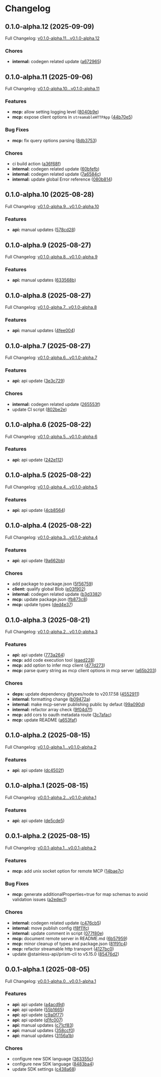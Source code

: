 # Changelog

## 0.1.0-alpha.12 (2025-09-09)

Full Changelog: [v0.1.0-alpha.11...v0.1.0-alpha.12](https://github.com/dataleonlabs/dataleon-typescript/compare/v0.1.0-alpha.11...v0.1.0-alpha.12)

### Chores

* **internal:** codegen related update ([a672965](https://github.com/dataleonlabs/dataleon-typescript/commit/a6729652cfc3aeca209bfb5fa7d5defd1ecf0f47))

## 0.1.0-alpha.11 (2025-09-06)

Full Changelog: [v0.1.0-alpha.10...v0.1.0-alpha.11](https://github.com/dataleonlabs/dataleon-typescript/compare/v0.1.0-alpha.10...v0.1.0-alpha.11)

### Features

* **mcp:** allow setting logging level ([8040b9e](https://github.com/dataleonlabs/dataleon-typescript/commit/8040b9e6a4663d1cdbb0ca1323c98244ab8b8f95))
* **mcp:** expose client options in `streamableHTTPApp` ([44b70e5](https://github.com/dataleonlabs/dataleon-typescript/commit/44b70e5f1e1d7eb03c9376299fca59211a47783c))


### Bug Fixes

* **mcp:** fix query options parsing ([8db3753](https://github.com/dataleonlabs/dataleon-typescript/commit/8db375365cf36f1bd809138a5000d69e4c624c64))


### Chores

* ci build action ([a36f68f](https://github.com/dataleonlabs/dataleon-typescript/commit/a36f68fbb6a3484b318c7d698f04108f01ad83de))
* **internal:** codegen related update ([60bfefb](https://github.com/dataleonlabs/dataleon-typescript/commit/60bfefb86e2d5b293a061bd6d672fe20aae5e5bb))
* **internal:** codegen related update ([7a6584c](https://github.com/dataleonlabs/dataleon-typescript/commit/7a6584cd8d0232c62a9b612e82a7d9d0add73fc3))
* **internal:** update global Error reference ([080b814](https://github.com/dataleonlabs/dataleon-typescript/commit/080b8149e1a1b6e5defa3965a908c515725b5049))

## 0.1.0-alpha.10 (2025-08-28)

Full Changelog: [v0.1.0-alpha.9...v0.1.0-alpha.10](https://github.com/dataleonlabs/dataleon-typescript/compare/v0.1.0-alpha.9...v0.1.0-alpha.10)

### Features

* **api:** manual updates ([578cd28](https://github.com/dataleonlabs/dataleon-typescript/commit/578cd2839472f45199368e396cced9ce0b53cc18))

## 0.1.0-alpha.9 (2025-08-27)

Full Changelog: [v0.1.0-alpha.8...v0.1.0-alpha.9](https://github.com/dataleonlabs/dataleon-typescript/compare/v0.1.0-alpha.8...v0.1.0-alpha.9)

### Features

* **api:** manual updates ([633568b](https://github.com/dataleonlabs/dataleon-typescript/commit/633568b209ac45cca49cb6aeeb0f10b4a4461ef3))

## 0.1.0-alpha.8 (2025-08-27)

Full Changelog: [v0.1.0-alpha.7...v0.1.0-alpha.8](https://github.com/dataleonlabs/dataleon-typescript/compare/v0.1.0-alpha.7...v0.1.0-alpha.8)

### Features

* **api:** manual updates ([4fee004](https://github.com/dataleonlabs/dataleon-typescript/commit/4fee0041686afce5cbd77d3fa2f5020aca9c41bd))

## 0.1.0-alpha.7 (2025-08-27)

Full Changelog: [v0.1.0-alpha.6...v0.1.0-alpha.7](https://github.com/dataleonlabs/dataleon-typescript/compare/v0.1.0-alpha.6...v0.1.0-alpha.7)

### Features

* **api:** api update ([3e3c729](https://github.com/dataleonlabs/dataleon-typescript/commit/3e3c729fb73ce88d41c3e80d32df79f1ba812575))


### Chores

* **internal:** codegen related update ([265553f](https://github.com/dataleonlabs/dataleon-typescript/commit/265553f88910e8c069f4b2259574298689a27d0a))
* update CI script ([802be2e](https://github.com/dataleonlabs/dataleon-typescript/commit/802be2ef2519976e1fc08f9f0065d7f41a51cd08))

## 0.1.0-alpha.6 (2025-08-22)

Full Changelog: [v0.1.0-alpha.5...v0.1.0-alpha.6](https://github.com/dataleonlabs/dataleon-typescript/compare/v0.1.0-alpha.5...v0.1.0-alpha.6)

### Features

* **api:** api update ([242e112](https://github.com/dataleonlabs/dataleon-typescript/commit/242e11264a7d680a557c3ed5097199b3feaba0c7))

## 0.1.0-alpha.5 (2025-08-22)

Full Changelog: [v0.1.0-alpha.4...v0.1.0-alpha.5](https://github.com/dataleonlabs/dataleon-typescript/compare/v0.1.0-alpha.4...v0.1.0-alpha.5)

### Features

* **api:** api update ([4cb8564](https://github.com/dataleonlabs/dataleon-typescript/commit/4cb8564b40cac9cd8a95ec32d3f4abc51f17e19d))

## 0.1.0-alpha.4 (2025-08-22)

Full Changelog: [v0.1.0-alpha.3...v0.1.0-alpha.4](https://github.com/dataleonlabs/dataleon-typescript/compare/v0.1.0-alpha.3...v0.1.0-alpha.4)

### Features

* **api:** api update ([9a662bb](https://github.com/dataleonlabs/dataleon-typescript/commit/9a662bb668b29b5064ebad2d5df8f958aa91804a))


### Chores

* add package to package.json ([5f56759](https://github.com/dataleonlabs/dataleon-typescript/commit/5f56759f0862d055ef02577b66e18479887e2241))
* **client:** qualify global Blob ([e03f902](https://github.com/dataleonlabs/dataleon-typescript/commit/e03f90213eb58f573504ca76e4b2e8748616eabd))
* **internal:** codegen related update ([b3d3382](https://github.com/dataleonlabs/dataleon-typescript/commit/b3d338282224ef2d59311f0fd51094d5e6386505))
* **mcp:** update package.json ([fb873c8](https://github.com/dataleonlabs/dataleon-typescript/commit/fb873c8eb63c373d5b813247b524942c3c18227c))
* **mcp:** update types ([ded4e37](https://github.com/dataleonlabs/dataleon-typescript/commit/ded4e377c3fa70bdc677fe5571bfd3cec424fdff))

## 0.1.0-alpha.3 (2025-08-21)

Full Changelog: [v0.1.0-alpha.2...v0.1.0-alpha.3](https://github.com/dataleonlabs/dataleon-typescript/compare/v0.1.0-alpha.2...v0.1.0-alpha.3)

### Features

* **api:** api update ([773a264](https://github.com/dataleonlabs/dataleon-typescript/commit/773a2643ee69957bd229dcf2b4fa4ba093d823b1))
* **mcp:** add code execution tool ([eaed228](https://github.com/dataleonlabs/dataleon-typescript/commit/eaed228bf1cdead464bc7a1fff6a087023802cbe))
* **mcp:** add option to infer mcp client ([477d273](https://github.com/dataleonlabs/dataleon-typescript/commit/477d273096ace1da0b8b660d48dad794dc099d51))
* **mcp:** parse query string as mcp client options in mcp server ([a65b203](https://github.com/dataleonlabs/dataleon-typescript/commit/a65b203e29940d9609db412e9a904a6dc605c051))


### Chores

* **deps:** update dependency @types/node to v20.17.58 ([4552911](https://github.com/dataleonlabs/dataleon-typescript/commit/455291102ec6ab617154ec51484b2ecd82b0ac03))
* **internal:** formatting change ([b09472a](https://github.com/dataleonlabs/dataleon-typescript/commit/b09472a67f5c920796d36203554052249b5985b1))
* **internal:** make mcp-server publishing public by defaut ([99a090d](https://github.com/dataleonlabs/dataleon-typescript/commit/99a090d4d36faebd813d823cc22e5f0efda8dd84))
* **internal:** refactor array check ([9f04d7f](https://github.com/dataleonlabs/dataleon-typescript/commit/9f04d7ffa69d0d6df0457a96d274cc3de2904612))
* **mcp:** add cors to oauth metadata route ([3c7afac](https://github.com/dataleonlabs/dataleon-typescript/commit/3c7afac98d8817da34c819341bdf38d170538a5f))
* **mcp:** update README ([a653faf](https://github.com/dataleonlabs/dataleon-typescript/commit/a653faf76e81dad8bed1b4e7ee9364e88a47b51f))

## 0.1.0-alpha.2 (2025-08-15)

Full Changelog: [v0.1.0-alpha.1...v0.1.0-alpha.2](https://github.com/dataleonlabs/dataleon-typescript/compare/v0.1.0-alpha.1...v0.1.0-alpha.2)

### Features

* **api:** api update ([dc4502f](https://github.com/dataleonlabs/dataleon-typescript/commit/dc4502f354e7e195256dc6d323921a6e1d08d9c1))

## 0.1.0-alpha.1 (2025-08-15)

Full Changelog: [v0.0.1-alpha.2...v0.1.0-alpha.1](https://github.com/dataleonlabs/dataleon-typescript/compare/v0.0.1-alpha.2...v0.1.0-alpha.1)

### Features

* **api:** api update ([de5cde5](https://github.com/dataleonlabs/dataleon-typescript/commit/de5cde5eb00d610d7862d5ff58bd38c3ae52188d))

## 0.0.1-alpha.2 (2025-08-15)

Full Changelog: [v0.0.1-alpha.1...v0.0.1-alpha.2](https://github.com/dataleonlabs/dataleon-typescript/compare/v0.0.1-alpha.1...v0.0.1-alpha.2)

### Features

* **mcp:** add unix socket option for remote MCP ([14bae7c](https://github.com/dataleonlabs/dataleon-typescript/commit/14bae7c7ea0cd86d963cf86150c9764abfa02bf7))


### Bug Fixes

* **mcp:** generate additionalProperties=true for map schemas to avoid validation issues ([a2edec1](https://github.com/dataleonlabs/dataleon-typescript/commit/a2edec1817d78abfe81b77487a5d720a68398d57))


### Chores

* **internal:** codegen related update ([c476cb5](https://github.com/dataleonlabs/dataleon-typescript/commit/c476cb582d34759c286712fd4616f09a0336a952))
* **internal:** move publish config ([f8f11fc](https://github.com/dataleonlabs/dataleon-typescript/commit/f8f11fc813a5bcc2c5bf003c0f7756b57a80e255))
* **internal:** update comment in script ([077f80e](https://github.com/dataleonlabs/dataleon-typescript/commit/077f80e8829db1000ccb5626f88f73f021b0c2e7))
* **mcp:** document remote server in README.md ([6b57959](https://github.com/dataleonlabs/dataleon-typescript/commit/6b57959b1897e989cc04e586ebccf6208654611e))
* **mcp:** minor cleanup of types and package.json ([81f91c4](https://github.com/dataleonlabs/dataleon-typescript/commit/81f91c490baaf4cdb71e326f422876ba3fb0b8a1))
* **mcp:** refactor streamable http transport ([4127bc0](https://github.com/dataleonlabs/dataleon-typescript/commit/4127bc0b6ab5589a79ade674abc1af2fff3435b8))
* update @stainless-api/prism-cli to v5.15.0 ([85476d2](https://github.com/dataleonlabs/dataleon-typescript/commit/85476d2dadf3c959bbf42ecc5fc7859dd5b7fa0a))

## 0.0.1-alpha.1 (2025-08-05)

Full Changelog: [v0.0.1-alpha.0...v0.0.1-alpha.1](https://github.com/dataleonlabs/dataleon-typescript/compare/v0.0.1-alpha.0...v0.0.1-alpha.1)

### Features

* **api:** api update ([a4acd9d](https://github.com/dataleonlabs/dataleon-typescript/commit/a4acd9d341314d611a8008e73d870b6b9aed88fc))
* **api:** api update ([55b1665](https://github.com/dataleonlabs/dataleon-typescript/commit/55b16651abfd88e816fcfa3ede6672a122b598f0))
* **api:** api update ([c9a0f77](https://github.com/dataleonlabs/dataleon-typescript/commit/c9a0f77c34da48aca69ba5b12e2f04c861e2000e))
* **api:** api update ([d1fc007](https://github.com/dataleonlabs/dataleon-typescript/commit/d1fc007662a515022ed5e646ab74a7d59f49bc80))
* **api:** manual updates ([c71cf83](https://github.com/dataleonlabs/dataleon-typescript/commit/c71cf8342b5d93c35b3c4e1a0887a5ca076db8a0))
* **api:** manual updates ([358ccf0](https://github.com/dataleonlabs/dataleon-typescript/commit/358ccf097d4aec2514f704cad051a29440e5ffee))
* **api:** manual updates ([3156a1b](https://github.com/dataleonlabs/dataleon-typescript/commit/3156a1b7d0d0bc0d80caab02a55e0da1ab1817b0))


### Chores

* configure new SDK language ([363355c](https://github.com/dataleonlabs/dataleon-typescript/commit/363355cc6bca329b5d3334a1f8e47fd50bcc4604))
* configure new SDK language ([8483ba4](https://github.com/dataleonlabs/dataleon-typescript/commit/8483ba46113aaf731b5dd8c195d679bb2bd076fc))
* update SDK settings ([c438a68](https://github.com/dataleonlabs/dataleon-typescript/commit/c438a68b22ebcff2dce59ce681cbf29600749a37))
